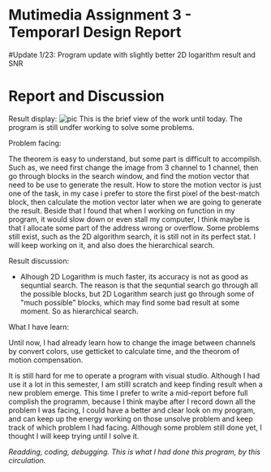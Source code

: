 # Mutimedia Assignment 3 - Temporarl Design Report

#Update 1/23: Program update with slightly better 2D logarithm result and SNR

# Report and Discussion


Result display:
![pic](https://user-images.githubusercontent.com/33059129/35185138-47187ffe-fe3a-11e7-8746-4f39832ab489.PNG "the termporary resullt")
This is the brief view of the work until today. The program is still undfer working to solve some problems.

Problem facing:

The theorem is easy to understand, but some part is difficult to accompilsh. Such as, we need first change the image from 3 channel to
1 channel, then go through blocks in the search window, and find the motion vector that need to be use to generate the result. How to
store the motion vector is just one of the task, in my case i prefer to store the first pixel of the best-match block, then calculate the
motion vector later when we are going to generate the result. Beside that I found that when I working on function in my program, it would slow down or even stall my computer, I think maybe is that I allocate some part of the address wrong or overflow. Some problems still exist, such as the 2D algorithm search, it is still not in its perfect stat. I will keep working on it, and also does the hierarchical search.

Result discussion:

* Alhough 2D Logarithm is much faster, its accuracy is not as good as sequntial search. The reason is that the sequntial search
go through all the possible blocks, but 2D Logarithm search just go through some of "much possible" blocks, which may find some bad
result at some moment. So as hierarchical search.

What I have learn:

Until now, I had already learn how to change the image between channels by convert colors, use getticket to calculate time, and the
theorom of motion compensation.

It is still hard for me to operate a program with visual studio. Although I had use it a lot in this semester, I am stilll scratch
and keep finding result when a new problem emerge. This time I prefer to write a mid-report before full complish the programm, because I
think maybe after I record down all the problem I was facing, I could have a better and clear look on my program, and can keep up 
the energy working on those unsolve problem and keep track of which problem I had facing. Although some problem still done yet, I thought 
I will keep trying until I solve it.

*Readding, coding, debugging. This is what I had done this program, by this circulation.*
  
